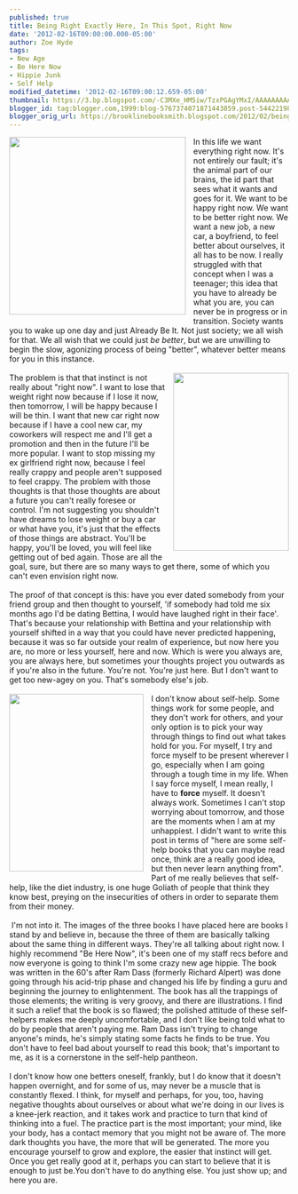```yaml
---
published: true
title: Being Right Exactly Here, In This Spot, Right Now
date: '2012-02-16T09:00:00.000-05:00'
author: Zoe Hyde
tags:
- New Age
- Be Here Now
- Hippie Junk
- Self Help
modified_datetime: '2012-02-16T09:00:12.659-05:00'
thumbnail: https://3.bp.blogspot.com/-C3MXe_HM5iw/TzxPGAgYMxI/AAAAAAAAAFQ/dU5VXM9HmmM/s72-c/BeHereNowLG.jpg
blogger_id: tag:blogger.com,1999:blog-5767374071871443859.post-5442219876005937495
blogger_orig_url: https://brooklinebooksmith.blogspot.com/2012/02/being-right-exactly-here-in-this-spot.html
---
```


<div class="separator" style="clear: both; text-align: left;"><a href="https://3.bp.blogspot.com/-C3MXe_HM5iw/TzxPGAgYMxI/AAAAAAAAAFQ/dU5VXM9HmmM/s1600/BeHereNowLG.jpg" imageanchor="1" style="clear: left; float: left; margin-bottom: 1em; margin-right: 1em;"><img border="0" height="320" src="https://3.bp.blogspot.com/-C3MXe_HM5iw/TzxPGAgYMxI/AAAAAAAAAFQ/dU5VXM9HmmM/s320/BeHereNowLG.jpg" width="318" /></a>In this life we want everything right now. It's not entirely our fault; it's the animal part of our brains, the id part that sees what it wants and goes for it. We want to be happy right now. We want to be better right now. We want a new job, a new car, a boyfriend, to feel better about ourselves, it all has to be now. I really struggled with that concept when I was a teenager; this idea that you have to already be what you are, you can never be in progress or in transition. Society wants you to wake up one day and just Already Be It. Not just society; we all wish for that. We all wish that we could just <em>be better</em>, but we are unwilling to begin the slow, agonizing process of being "better", whatever better means for you in this instance. </div><br /><div class="separator" style="clear: both; text-align: center;"><a href="https://1.bp.blogspot.com/-gm2FsF65GVo/TzxPOt-ov9I/AAAAAAAAAFc/ZIVGEqJ9FjQ/s1600/now.jpg" imageanchor="1" style="clear: right; float: right; margin-bottom: 1em; margin-left: 1em;"><img border="0" height="320" src="https://1.bp.blogspot.com/-gm2FsF65GVo/TzxPOt-ov9I/AAAAAAAAAFc/ZIVGEqJ9FjQ/s320/now.jpg" width="208" /></a></div>The problem is that that instinct is not really about "right now". I want to lose that weight right now because if I lose it now, then tomorrow, I will be happy because I will be thin. I want that new car right now because if I have a cool new car, my coworkers will respect me and I'll get a promotion and then in the future I'll be more popular. I want to stop missing my ex girlfriend right now, because I feel really crappy and people aren't supposed to feel crappy. The problem with those thoughts is that those thoughts are about a future you can't really foresee or control. I'm not suggesting you shouldn't have dreams to lose weight or buy a car or what have you, it's just that the effects of those things are abstract. You'll be happy, you'll be&nbsp;loved, you will feel like getting out of bed again. Those are all the goal, sure, but there are so many ways to get there, some of which you can't even envision right now.<br /><br />The proof of that concept is this: have you ever dated somebody from your friend group and then thought to yourself, 'if somebody had told me six months ago I'd be dating Bettina, I would have laughed right in their face'. That's because your relationship with Bettina and your relationship with yourself shifted in a way that you could have never predicted happening, because it was so far outside your realm of experience, but now here you are, no more or less yourself, here and now.&nbsp;Which is were you always are, you are always here, but sometimes your thoughts project you outwards as if you're also in the future. You're not. You're just here. But I don't want to get too new-agey on you. That's somebody else's job. <br /><br /><div class="separator" style="clear: both; text-align: center;"><a href="https://4.bp.blogspot.com/-4IAC7PEVwfA/TzxPVsOTjCI/AAAAAAAAAFo/freqh8fXrUk/s1600/untitled.bmp" imageanchor="1" style="clear: left; float: left; margin-bottom: 1em; margin-right: 1em;"><img border="0" height="320" src="https://4.bp.blogspot.com/-4IAC7PEVwfA/TzxPVsOTjCI/AAAAAAAAAFo/freqh8fXrUk/s320/untitled.bmp" width="242" /></a></div>I don't know about self-help. Some things work for some people, and they don't work for others, and your only option is to pick your way through things to find out what takes hold for you. For myself, I try and force myself to be present wherever I go, especially when I am going through a tough time in my life. When I say force myself, I mean really, I have to <strong>force</strong> myself. It doesn't always work. Sometimes I can't stop worrying about tomorrow, and those are the moments when I am at my unhappiest. I didn't want to write this post in terms of "here are some self-help books that you can maybe read once, think are a really good idea, but then never learn anything from". Part of me really believes that self-help, like the diet industry, is one huge Goliath of people that think they know best, preying on the insecurities of others in order to separate them from their money.<br /><br />&nbsp;I'm not into it. The images of the three books I have placed here are books I stand by and believe in, because the three of them are basically talking about the same thing in different ways. They're all talking about right now. I highly recommend "Be Here Now", it's been one of my staff recs before and now everyone is going to think I'm some crazy new age hippie. The book was written in the 60's after Ram Dass (formerly Richard Alpert) was done going through his acid-trip phase and changed his life by finding a guru and beginning the journey to enlightenment. The book has all the trappings of those elements; the writing is very groovy, and there are illustrations. I find it such a relief that the book is so flawed; the polished attitude of these self-helpers makes me deeply uncomfortable, and I don't like being told what to do by people that aren't paying me. Ram Dass isn't trying to change anyone's minds, he's simply stating some facts he finds to be true. You don't have to feel bad about yourself to read this book; that's important to me, as it is a cornerstone in the self-help pantheon. <br /><br />I don't know how one betters oneself, frankly, but I do know that it doesn't happen overnight, and for some of us, may never be a muscle that is constantly flexed. I think, for myself and perhaps, for you, too, having negative thoughts about ourselves or about what we're doing in our lives is a knee-jerk reaction, and it takes work and practice to turn that kind of thinking into a fuel. The practice part is the most important; your mind, like your body, has a contact memory that you might not be aware of. The more dark thoughts you have, the more that will be generated. The more you encourage yourself to grow and explore, the easier that instinct will get. Once you get really good at it, perhaps you can start to believe that it is enough to just be.You don't have to do anything else. You just show up; and here you are.<br /><br /><br /><div style="text-align: left;"><br /></div>